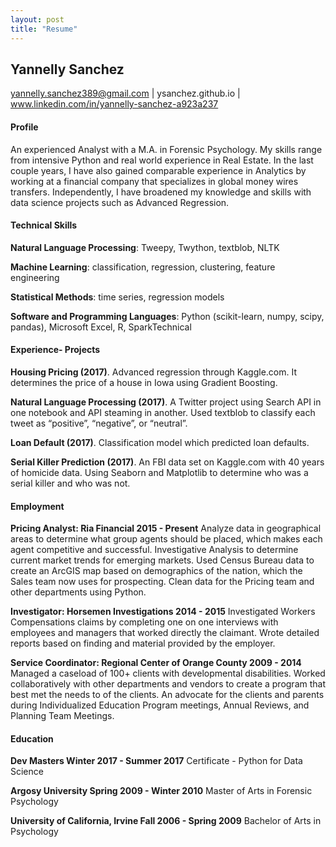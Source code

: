```yaml
---
layout: post
title: "Resume"
---
```


## Yannelly Sanchez

yannelly.sanchez389@gmail.com | ysanchez.github.io | www.linkedin.com/in/yannelly-sanchez-a923a237

#### Profile

An experienced Analyst with a M.A. in Forensic Psychology.  My skills range from intensive Python and real world experience in Real Estate. In the last couple years, I have also gained comparable experience in Analytics by working at a financial company that specializes in global money wires transfers.  Independently, I have broadened my knowledge and skills with data science projects such as Advanced Regression.


#### Technical Skills

**Natural Language Processing**: Tweepy, Twython, textblob, NLTK

**Machine Learning**: classification, regression, clustering, feature engineering

**Statistical Methods**: time series, regression models

**Software and Programming Languages**: Python (scikit-learn, numpy, scipy, pandas), Microsoft Excel, R, SparkTechnical


#### Experience- Projects

**Housing Pricing (2017)**.  Advanced regression through Kaggle.com. It determines the price of a house in Iowa using Gradient Boosting.

**Natural Language Processing (2017)**.  A Twitter project using Search API in one notebook and API steaming in another. Used textblob to classify each tweet as “positive”, “negative”, or “neutral”.

**Loan Default (2017)**.  Classification model which predicted loan defaults.

**Serial Killer Prediction (2017)**.  An FBI data set on Kaggle.com with 40 years of homicide data.  Using Seaborn and Matplotlib to determine who was a serial killer and who was not.


#### Employment

**Pricing Analyst: Ria Financial				                	                                                   2015 - Present**
Analyze data in geographical areas to determine what group agents should be placed, which makes each agent competitive and successful. Investigative Analysis to determine current market trends for emerging markets. Used Census Bureau data to create an ArcGIS map based on demographics of the nation, which the Sales team now uses for prospecting. Clean data for the Pricing team and other departments using Python.

**Investigator: Horsemen Investigations					                                                                2014 - 2015**
Investigated Workers Compensations claims by completing one on one interviews with employees and managers that worked directly the claimant. Wrote detailed reports based on finding and material provided by the employer.

**Service Coordinator: Regional Center of Orange County			                                                     2009 - 2014**
Managed a caseload of 100+ clients with developmental disabilities. Worked collaboratively with other departments and vendors to create a program that best met the needs to of the clients. An advocate for the clients and parents during Individualized Education Program meetings, Annual Reviews, and Planning Team Meetings.


#### Education

**Dev Masters 					              	                                                           Winter 2017 - Summer 2017**
Certificate - Python for Data Science

**Argosy University	                                                                               Spring 2009 - Winter 2010**
Master of Arts in Forensic Psychology

**University of California, Irvine				                                                           Fall 2006 - Spring 2009**
Bachelor of Arts in Psychology

